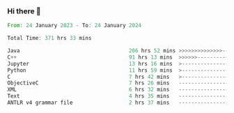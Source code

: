 ### Hi there 👋

<!--
**luoxuanzao/luoxuanzao** is a ✨ _special_ ✨ repository because its `README.md` (this file) appears on your GitHub profile.

Here are some ideas to get you started:

- 🔭 I’m currently working on ...
- 🌱 I’m currently learning ...
- 👯 I’m looking to collaborate on ...
- 🤔 I’m looking for help with ...
- 💬 Ask me about ...
- 📫 How to reach me: ...
- 😄 Pronouns: ...
- ⚡ Fun fact: ...
-->

<!--START_SECTION:waka-->

```rust
From: 24 January 2023 - To: 24 January 2024

Total Time: 371 hrs 33 mins

Java                                   206 hrs 52 mins >>>>>>>>>>>>>>-----------   55.46 %
C++                                    91 hrs 13 mins  >>>>>>-------------------   24.45 %
Jupyter                                13 hrs 16 mins  >------------------------   03.56 %
Python                                 11 hrs 59 mins  >------------------------   03.22 %
C                                      7 hrs 42 mins   >------------------------   02.07 %
ObjectiveC                             7 hrs 26 mins   -------------------------   01.99 %
XML                                    6 hrs 32 mins   -------------------------   01.75 %
Text                                   4 hrs 35 mins   -------------------------   01.23 %
ANTLR v4 grammar file                  2 hrs 37 mins   -------------------------   00.70 %
```

<!--END_SECTION:waka-->